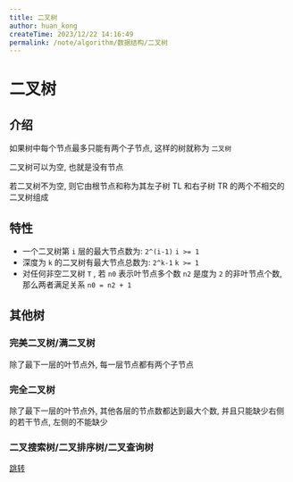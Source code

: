 ```yaml
---
title: 二叉树
author: huan_kong
createTime: 2023/12/22 14:16:49
permalink: /note/algorithm/数据结构/二叉树
---
```


# 二叉树

## 介绍

如果树中每个节点最多只能有两个子节点, 这样的树就称为 `二叉树`

二叉树可以为空, 也就是没有节点

若二叉树不为空, 则它由根节点和称为其左子树 TL 和右子树 TR 的两个不相交的二叉树组成

## 特性

- 一个二叉树第 `i` 层的最大节点数为: `2^(i-1)` `i >= 1`
- 深度为 `k` 的二叉树有最大节点总数为: `2^k-1` `k >= 1`
- 对任何非空二叉树 `T` , 若 `n0` 表示叶节点多个数 `n2` 是度为 `2` 的非叶节点个数, 那么两者满足关系 `n0 = n2 + 1`

## 其他树

### 完美二叉树/满二叉树

除了最下一层的叶节点外, 每一层节点都有两个子节点

### 完全二叉树

除了最下一层的叶节点外, 其他各层的节点数都达到最大个数, 并且只能缺少右侧的若干节点, 左侧的不能缺少

### 二叉搜索树/二叉排序树/二叉查询树

[跳转](./二叉搜索树.md)